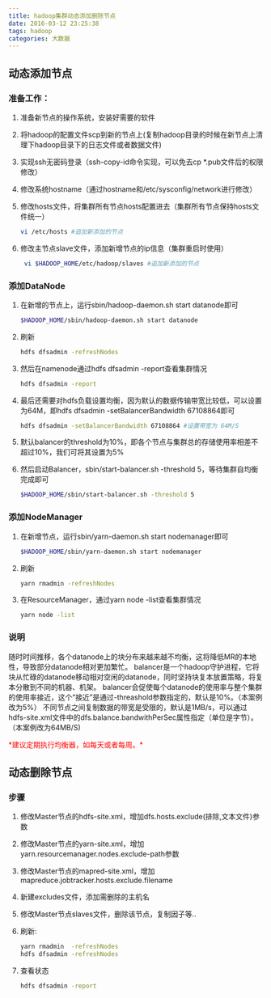 ```yaml
---
title: hadoop集群动态添加删除节点
date: 2016-03-12 23:25:38
tags: hadoop
categories: 大数据
---
```


## 动态添加节点

### 准备工作：

1. 准备新节点的操作系统，安装好需要的软件

2. 将hadoop的配置文件scp到新的节点上(复制hadoop目录的时候在新节点上清理下hadoop目录下的日志文件或者数据文件)

3. 实现ssh无密码登录（ssh-copy-id命令实现，可以免去cp *.pub文件后的权限修改）

4. 修改系统hostname（通过hostname和/etc/sysconfig/network进行修改）

5. 修改hosts文件，将集群所有节点hosts配置进去（集群所有节点保持hosts文件统一）

   ```sh
   vi /etc/hosts #追加新添加的节点
   ```

6. 修改主节点slave文件，添加新增节点的ip信息（集群重启时使用）

   ```sh
    vi $HADOOP_HOME/etc/hadoop/slaves #追加新添加的节点
   ```

<!-- more -->

### 添加DataNode

1. 在新增的节点上，运行sbin/hadoop-daemon.sh start datanode即可

   ```sh
   $HADOOP_HOME/sbin/hadoop-daemon.sh start datanode
   ```

2. 刷新

   ```sh
   hdfs dfsadmin -refreshNodes
   ```

3. 然后在namenode通过hdfs dfsadmin -report查看集群情况

   ```sh
   hdfs dfsadmin -report
   ```

4. 最后还需要对hdfs负载设置均衡，因为默认的数据传输带宽比较低，可以设置为64M，即hdfs dfsadmin -setBalancerBandwidth 67108864即可

   ```sh
   hdfs dfsadmin -setBalancerBandwidth 67108864 #设置带宽为 64M/S
   ```

5. 默认balancer的threshold为10%，即各个节点与集群总的存储使用率相差不超过10%，我们可将其设置为5%

6. 然后启动Balancer，sbin/start-balancer.sh -threshold 5，等待集群自均衡完成即可

   ```sh
   $HADOOP_HOME/sbin/start-balancer.sh -threshold 5
   ```

### 添加NodeManager

1. 在新增节点，运行sbin/yarn-daemon.sh start nodemanager即可

   ```sh
   $HADOOP_HOME/sbin/yarn-daemon.sh start nodemanager
   ```

2. 刷新

   ```sh
   yarn rmadmin -refreshNodes
   ```

3. 在ResourceManager，通过yarn node -list查看集群情况

   ```sh
   yarn node -list
   ```

### 说明

随时时间推移，各个datanode上的块分布来越来越不均衡，这将降低MR的本地性，导致部分datanode相对更加繁忙。
balancer是一个hadoop守护进程，它将块从忙碌的datanode移动相对空闲的datanode，同时坚持块复本放置策略，将复本分散到不同的机器、机架。
balancer会促使每个datanode的使用率与整个集群的使用率接近，这个“接近”是通过-threashold参数指定的，默认是10%。（本案例改为5%）
不同节点之间复制数据的带宽是受限的，默认是1MB/s，可以通过hdfs-site.xml文件中的dfs.balance.bandwithPerSec属性指定（单位是字节）。（本案例改为64MB/S)
<p><font color="red">*建议定期执行均衡器，如每天或者每周。*</font></p>

## 动态删除节点

### 步骤

1. 修改Master节点的hdfs-site.xml，增加dfs.hosts.exclude(排除,文本文件)参数

2. 修改Master节点的yarn-site.xml，增加yarn.resourcemanager.nodes.exclude-path参数

3. 修改Master节点的mapred-site.xml，增加mapreduce.jobtracker.hosts.exclude.filename

4. 新建excludes文件，添加需删除的主机名

5. 修改Master节点slaves文件，删除该节点，复制因子等..

6. 刷新:

   ```sh
   yarn rmadmin  -refreshNodes
   hdfs dfsadmin -refreshNodes
   ```

7. 查看状态

   ```sh
   hdfs dfsadmin -report
   ```

   ​